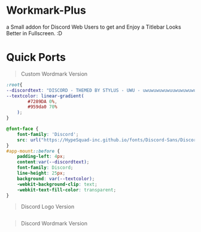 # Workmark-Plus
a Small addon for Discord Web Users to get and Enjoy a Titlebar Looks Better in Fullscreen. :D

# Quick Ports

> Custom Wordmark Version
```css
:root{
--discordtext: "DISCORD - THEMED BY STYLUS - UWU - uwuwuwuwuwuuwuwuwuwuwuwuwuwuwuwwuwuuwuwuwuwuwuwuuwuuwuwuwu";
--textcolor: linear-gradient(
        #7289DA 0%,
        #959da0 70%
    );
}

@font-face {
    font-family: 'Discord';
    src: url("https://HypeSquad-inc.github.io/fonts/Discord-Sans/Discord Sans.otf ") format("opentype");
}
#app-mount::before {
    padding-left: 4px;
    content:var(--discordtext);
    font-family: Discord;
    line-height: 25px;
    background: var(--textcolor);
    -webkit-background-clip: text;
    -webkit-text-fill-color: transparent;
}
```
> Discord Logo Version
```css

```
> Discord Wordmark Version
```css

```
